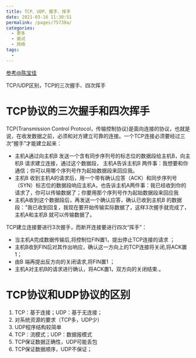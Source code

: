 ```yaml
---
title: TCP、UDP、握手、挥手
date: 2021-03-16 11:30:51
permalink: /pages/75730a/
categories:
  - 更多
  - 面试
  - 网络
tags:
  - 
---
```

[参考@陈宝佳](https://zhuanlan.zhihu.com/p/24860273)

TCP/UDP区别，TCP的三次握手、四次挥手

<!-- more -->

# TCP协议的三次握手和四次挥手

TCP(Transmission Control Protocol，传输控制协议)是面向连接的协议，也就是说，在收发数据之前，必须和对方建立可靠的连接。一个TCP连接必须要经过三次“握手”才能建立起来：

- 主机A通过向主机B 发送一个含有同步序列号的标志位的数据段给主机B，向主机B 请求建立连接，通过这个数据段， 主机A告诉主机B 两件事：我想要和你通信；你可以用哪个序列号作为起始数据段来回应我。
- 主机B 收到主机A的请求后，用一个带有确认应答（ACK）和同步序列号（SYN）标志位的数据段响应主机A，也告诉主机A两件事：我已经收到你的请求了，你可以传输数据了；你要用那个序列号作为起始数据段来回应我
- 主机A收到这个数据段后，再发送一个确认应答，确认已收到主机B 的数据段："我已收到回复，我现在要开始传输实际数据了，这样3次握手就完成了，主机A和主机B 就可以传输数据了。

TCP建立连接要进行3次握手，而断开连接要进行四次“挥手”：

- 当主机A完成数据传输后,将控制位FIN置1，提出停止TCP连接的请求 ；
- 主机B收到FIN后对其作出响应，确认这一方向上的TCP连接将关闭,将ACK置1；
- 由B 端再提出反方向的关闭请求,将FIN置1 ；
-  主机A对主机B的请求进行确认，将ACK置1，双方向的关闭结束.。



# TCP协议和UDP协议的区别



1. TCP：基于连接；UDP：基于无连接；
2. 对系统资源的要求（TCP多，UDP少）
3. UDP程序结构较简单
4. TCP：流模式；UDP：数据报模式
5. TCP保证数据正确性，UDP可能丢包
6. TCP保证数据顺序，UDP不保证；

